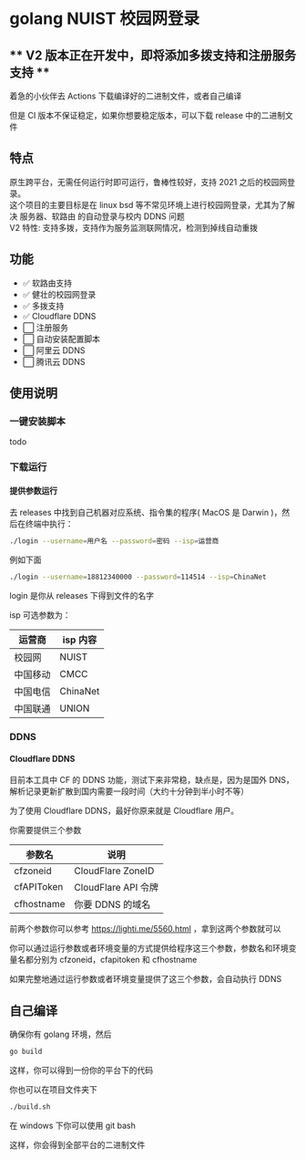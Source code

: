 # golang NUIST 校园网登录

## ** V2 版本正在开发中，即将添加多拨支持和注册服务支持 **

着急的小伙伴去 Actions 下载编译好的二进制文件，或者自己编译

但是 CI 版本不保证稳定，如果你想要稳定版本，可以下载 release 中的二进制文件

## 特点

原生跨平台，无需任何运行时即可运行，鲁棒性较好，支持 2021 之后的校园网登录。  
这个项目的主要目标是在 linux bsd 等不常见环境上进行校园网登录，尤其为了解决 服务器、软路由 的自动登录与校内 DDNS 问题  
V2 特性: 支持多拨，支持作为服务监测联网情况，检测到掉线自动重拨

## 功能

- :white_check_mark: 软路由支持
- :white_check_mark: 健壮的校园网登录
- :white_check_mark: 多拨支持
- :white_check_mark: Cloudflare DDNS
- :white_large_square: 注册服务
- :white_large_square: 自动安装配置脚本
- :white_large_square: 阿里云 DDNS
- :white_large_square: 腾讯云 DDNS

## 使用说明

### 一键安装脚本

todo

### 下载运行

#### 提供参数运行

去 releases 中找到自己机器对应系统、指令集的程序( MacOS 是 Darwin )，然后在终端中执行：

```bash
./login --username=用户名 --password=密码 --isp=运营商
```

例如下面

```bash
./login --username=18812340000 --password=114514 --isp=ChinaNet
```

login 是你从 releases 下得到文件的名字

isp 可选参数为：

| 运营商   | isp 内容 |
| -------- | -------- |
| 校园网   | NUIST    |
| 中国移动 | CMCC     |
| 中国电信 | ChinaNet |
| 中国联通 | UNION    |

### DDNS

#### Cloudflare DDNS

目前本工具中 CF 的 DDNS 功能，测试下来非常稳，缺点是，因为是国外 DNS，解析记录更新扩散到国内需要一段时间（大约十分钟到半小时不等）

为了使用 Cloudflare DDNS，最好你原来就是 Cloudflare 用户。

你需要提供三个参数

| 参数名     | 说明                |
| ---------- | ------------------- |
| cfzoneid   | CloudFlare ZoneID   |
| cfAPIToken | CloudFlare API 令牌 |
| cfhostname | 你要 DDNS 的域名    |

前两个参数你可以参考 https://lighti.me/5560.html ，拿到这两个参数就可以

你可以通过运行参数或者环境变量的方式提供给程序这三个参数，参数名和环境变量名都分别为 cfzoneid，cfapitoken 和 cfhostname

如果完整地通过运行参数或者环境变量提供了这三个参数，会自动执行 DDNS

## 自己编译

确保你有 golang 环境，然后

```bash
go build
```

这样，你可以得到一份你的平台下的代码

你也可以在项目文件夹下

```bash
./build.sh
```

在 windows 下你可以使用 git bash

这样，你会得到全部平台的二进制文件
